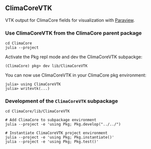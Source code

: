 ## ClimaCoreVTK

VTK output for ClimaCore fields for visualization with [Paraview](https://www.paraview.org/).

### Use ClimaCoreVTK from the ClimaCore parent package

    cd ClimaCore
    julia --project

Activate the Pkg repl mode and dev the ClimaCoreVTK subpackge:

    (ClimaCore) pkg> dev lib/ClimaCoreVTK

You can now use ClimaCoreVTK in your ClimaCore pkg environment:

    julia> using ClimaCoreVTK
    julia> writevtk(...)

### Development of the `ClimaCoreVTK` subpackage

    cd ClimaCore/lib/ClimaCoreVTK

    # Add ClimaCore to subpackage environment
    julia --project -e 'using Pkg; Pkg.develop("../../")

    # Instantiate ClimaCoreVTK project environment
    julia --project -e 'using Pkg; Pkg.instantiate()'
    julia --project -e 'using Pkg; Pkg.test()'
